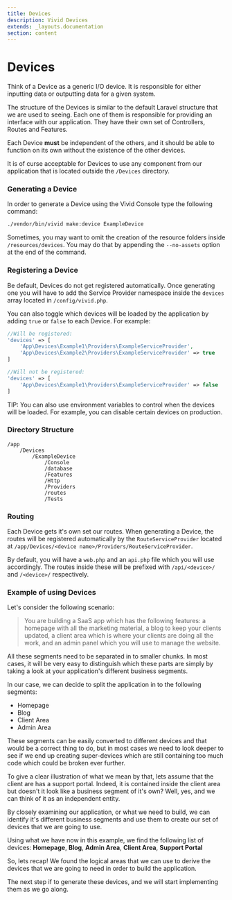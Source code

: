 ```yaml
---
title: Devices
description: Vivid Devices
extends: _layouts.documentation
section: content
---
```


# Devices

Think of a Device as a generic I/O device. It is responsible for either inputting data or outputting data for a given system.

The structure of the Devices is similar to the default Laravel structure that we are used to seeing.
Each one of them is responsible for providing an interface with our application. They have their own set of Controllers, Routes and Features.

Each Device **must** be independent of the others, and it should be able to function on its own without the existence of the other devices.

It is of curse acceptable for Devices to use any component from our application that is located outside the `/Devices` directory.

### Generating a Device

In order to generate a Device using the Vivid Console type the following command:

```sh
./vendor/bin/vivid make:device ExampleDevice
```

Sometimes, you may want to omit the creation of the resource folders inside `/resources/devices`. You may do that by appending the `--no-assets` option at the end of the command.

### Registering a Device

Be default, Devices do not get registered automatically. Once generating one you will have to add the Service Provider namespace inside the `devices` array located in `/config/vivid.php`.

You can also toggle which devices will be loaded by the application by adding `true` or `false` to each Device. For example:

```php
//Will be registered:
'devices' => [
    'App\Devices\Example1\Providers\ExampleServiceProvider',
    'App\Devices\Example2\Providers\ExampleServiceProvider' => true
]

//Will not be registered:
'devices' => [
    'App\Devices\Example1\Providers\ExampleServiceProvider' => false
]
```

TIP: You can also use environment variables to control when the devices will be loaded. For example, you can disable certain devices on production.

### Directory Structure

```
/app
    /Devices
        /ExampleDevice
            /Console
            /database
            /Features
            /Http
            /Providers
            /routes
            /Tests
```

### Routing

Each Device gets it's own set our routes. When generating a Device, the routes will be registered automatically by the `RouteServiceProvider` located at `/app/Devices/<device name>/Providers/RouteServiceProvider`.

By default, you will have a `web.php` and an `api.php` file which you will use accordingly. The routes inside these will be prefixed with `/api/<device>/` and `/<device>/` respectively.

### Example of using Devices

Let's consider the following scenario:

> You are building a SaaS app which has the following features: a homepage with all the marketing material, 
> a blog to keep your clients updated, a client area which is where your clients are doing all the work, 
> and an admin panel which you will use to manage the website.

All these segments need to be separated in to smaller chunks. In most cases, it will be very easy to distinguish which these parts are
simply by taking a look at your application's different business segments. 

In our case, we can decide to split the application in to the following segments:

+ Homepage
+ Blog
+ Client Area
+ Admin Area

These segments can be easily converted to different devices and that would be a correct thing to do, but in most cases we need to look
deeper to see if we end up creating super-devices which are still containing too much code which could be broken ever further.

To give a clear illustration of what we mean by that, lets assume that the client are has a support portal. Indeed, it is contained 
inside the client area but doesn't it look like a business segment of it's own? Well, yes, and we can think of it as an independent entity. 

By closely examining our application, or what we need to build, we can identify it's different business segments and use them to create
our set of devices that we are going to use.

Using what we have now in this example, we find the following list of devices: **Homepage**, **Blog**, **Admin Area**, **Client Area**, **Support Portal**

So, lets recap! 
We found the logical areas that we can use to derive the devices that we are going to need in order to build the application.

The next step if to generate these devices, and we will start implementing them as we go along.